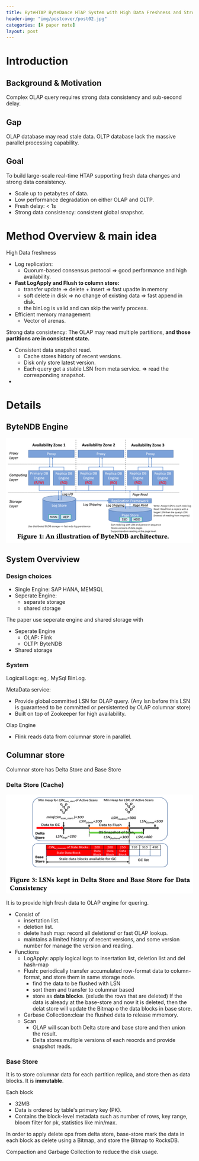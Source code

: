 ```yaml
---
title: ByteHTAP ByteDance HTAP System with High Data Freshness and Strong Data Consistency
header-img: "img/postcover/post02.jpg"
categories: [A paper note]
layout: post
---
```


# Introduction

## Background & Motivation

Complex OLAP query requires strong data consistency and sub-second delay. 

## Gap

OLAP database may read stale data. OLTP database lack the massive parallel processing capability. 

## Goal

To build large-scale real-time HTAP supporting fresh data changes and strong data consistency. 

- Scale up to petabytes of data.
- Low performance degradation on either OLAP and OLTP.
- Fresh delay: < 1s
- Strong data consistency: consistent global snapshot.

# Method Overview & main idea

High Data freshness

- Log replication: 
  - Quorum-based consensus protocol => good performance and high availability. 
- **Fast LogApply and Flush to column store:**
  - transfer update => delete + insert => fast upadte in memory
  - soft delete in disk => no change of existing data => fast append in disk.
  - the binLog is valid and can skip the verify process. 
- Efficient memory management:
  - Vector of arenas. 

Strong data consistency: The OLAP may read multiple partitions, **and those partitions are in consistent state.** 

- Consistent data snapshot read.
  - Cache stores history of recent versions.
  - Disk only store latest version. 
  - Each query get a stable LSN from meta service. => read the corresponding snapshot.
- 

# Details

## ByteNDB Engine

![image-20221020220043722](../../img/a_img_store/image-20221020220043722.png)

## System Overviview

### Design choices

- Single Engine: SAP HANA, MEMSQL
- Seperate Engine: 
  - separate storage
  - shared storage

The paper use seperate engine and shared storage with 

- Seperate Engine
  - OLAP: Flink
  - OLTP: ByteNDB
- Shared storage

### System

Logical Logs: eg,. MySql BinLog.

MetaData service: 

- Provide global committed LSN for OLAP query. (Any lsn before this LSN is guaranteed to be committed or persistented by OLAP columnar store)
- Built on top of Zookeeper for high availability.

Olap Engine

- Flink reads data from columnar store in parallel.

## Columnar store

Columnar store has Delta Store and Base Store

### Delta Store (Cache)

![image-20221020234643580](../../img/a_img_store/image-20221020234643580.png)

It is to provide high fresh data to OLAP engine for quering. 

- Consist of
  - insertation list.
  - deletion list. 
  - delete hash map: record all deletionsf or fast OLAP lookup. 
  - maintains a limited history of recent versions, and some version number for manage the version and reading.
- Functions
  - LogApply: apply logical logs to insertation list, deletion list and del hash-map
  - Flush: periodically transfer accumulated row-format data to column-format, and store them in same storage node.
    - find the data to be flushed with LSN
    - sort them and transfer to columnar based
    - store as **data blocks**. (exlude the rows that are deleted) If the data is already at the base-store and now it is deleted, then the delat store will update the Bitmap o the data blocks in base store. 
  - Garbase Collection:clear the flushed data to release mmemory. 
  - Scan
    - OLAP will scan both Delta store and base store and then union the result. 
    - Delta stores multiple versions of each reocrds and provide snapshot reads.

### Base Store

It is to store columnar data for each partition replica, and store then as data blocks. It is **immutable**.

Each block

- 32MB
- Data is ordered by table's primary key (PK).
- Contains the block-level metadata such as number of rows, key range, bloom filter for pk, statistics like min/max.

In order to apply delete ops from delta store, base-store mark the data in each block as delete using a Bitmap, and store the Bitmap to RocksDB.

Compaction and Garbage Collection to reduce the disk usage. 

















































## 